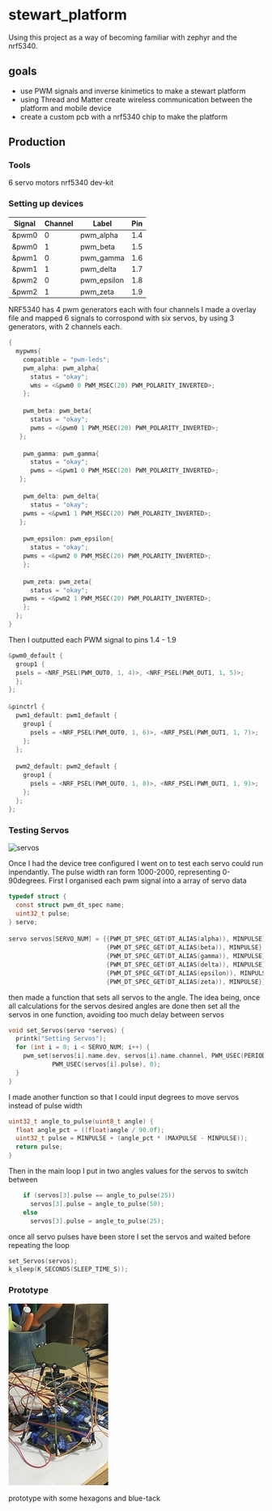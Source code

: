 # stewart_platform

Using this project as a way of becoming familiar with zephyr and the nrf5340.

## goals

- use PWM signals and inverse kinimetics to make a stewart platform
- using Thread and Matter create wireless communication between the platform and mobile device
- create a custom pcb with a nrf5340 chip to make the platform

## Production

### Tools

6 servo motors
nrf5340 dev-kit

### Setting up devices

| Signal | Channel | Label       | Pin |
| ------ | ------- | ----------- | --- |
| &pwm0  | 0       | pwm_alpha   | 1.4 |
| &pwm0  | 1       | pwm_beta    | 1.5 |
| &pwm1  | 0       | pwm_gamma   | 1.6 |
| &pwm1  | 1       | pwm_delta   | 1.7 |
| &pwm2  | 0       | pwm_epsilon | 1.8 |
| &pwm2  | 1       | pwm_zeta    | 1.9 |

NRF5340 has 4 pwm generators each with four channels I made a overlay file and mapped 6 signals to corrospond with six servos, by using 3 generators, with 2 channels each.

```c
{
  mypwms{
    compatible = "pwm-leds";
    pwm_alpha: pwm_alpha{
      status = "okay";
      wms = <&pwm0 0 PWM_MSEC(20) PWM_POLARITY_INVERTED>;
    };

    pwm_beta: pwm_beta{
      status = "okay";
      pwms = <&pwm0 1 PWM_MSEC(20) PWM_POLARITY_INVERTED>;
   };

    pwm_gamma: pwm_gamma{
      status = "okay";
      pwms = <&pwm1 0 PWM_MSEC(20) PWM_POLARITY_INVERTED>;
   };

    pwm_delta: pwm_delta{
      status = "okay";
    pwms = <&pwm1 1 PWM_MSEC(20) PWM_POLARITY_INVERTED>;
   };

    pwm_epsilon: pwm_epsilon{
      status = "okay";
    pwms = <&pwm2 0 PWM_MSEC(20) PWM_POLARITY_INVERTED>;
    };

    pwm_zeta: pwm_zeta{
      status = "okay";
    pwms = <&pwm2 1 PWM_MSEC(20) PWM_POLARITY_INVERTED>;
    };
  };
}
```

Then I outputted each PWM signal to pins 1.4 - 1.9

```c
&pwm0_default {
  group1 {
  psels = <NRF_PSEL(PWM_OUT0, 1, 4)>, <NRF_PSEL(PWM_OUT1, 1, 5)>;
  };
};

&pinctrl {
  pwm1_default: pwm1_default {
    group1 {
      psels = <NRF_PSEL(PWM_OUT0, 1, 6)>, <NRF_PSEL(PWM_OUT1, 1, 7)>;
    };
  };

  pwm2_default: pwm2_default {
    group1 {
      psels = <NRF_PSEL(PWM_OUT0, 1, 8)>, <NRF_PSEL(PWM_OUT1, 1, 9)>;
    };
  };
};

```

### Testing Servos

![servos](documentation/servo_01.gif)

Once I had the device tree configured I went on to test each servo could run inpendantly.
The pulse width ran form 1000-2000, representing 0-90degrees.
First I organised each pwm signal into a array of servo data

```c
typedef struct {
  const struct pwm_dt_spec name;
  uint32_t pulse;
} servo;

servo servos[SERVO_NUM] = {{PWM_DT_SPEC_GET(DT_ALIAS(alpha)), MINPULSE},
                           {PWM_DT_SPEC_GET(DT_ALIAS(beta)), MINPULSE},
                           {PWM_DT_SPEC_GET(DT_ALIAS(gamma)), MINPULSE},
                           {PWM_DT_SPEC_GET(DT_ALIAS(delta)), MINPULSE},
                           {PWM_DT_SPEC_GET(DT_ALIAS(epsilon)), MINPULSE},
                           {PWM_DT_SPEC_GET(DT_ALIAS(zeta)), MINPULSE}};
```

then made a function that sets all servos to the angle. The idea being, once all calculations for the servos desired angles are done then set all the servos in one function, avoiding too much delay between servos

```c
void set_Servos(servo *servos) {
  printk("Setting Servos");
  for (int i = 0; i < SERVO_NUM; i++) {
    pwm_set(servos[i].name.dev, servos[i].name.channel, PWM_USEC(PERIOD),
            PWM_USEC(servos[i].pulse), 0);
  }
}
```

I made another function so that I could input degrees to move servos instead of pulse width

```c
uint32_t angle_to_pulse(uint8_t angle) {
  float angle_pct = ((float)angle / 90.0f);
  uint32_t pulse = MINPULSE + (angle_pct * (MAXPULSE - MINPULSE));
  return pulse;
}
```

Then in the main loop I put in two angles values for the servos to switch between

```c
    if (servos[3].pulse == angle_to_pulse(25))
      servos[3].pulse = angle_to_pulse(50);
    else
      servos[3].pulse = angle_to_pulse(25);
```

once all servo pulses have been store I set the servos and waited before repeating the loop

```c
set_Servos(servos);
k_sleep(K_SECONDS(SLEEP_TIME_S));
```

### Prototype
![platform prototype](documentation/platform_01.jpeg)

prototype with some hexagons and blue-tack 
